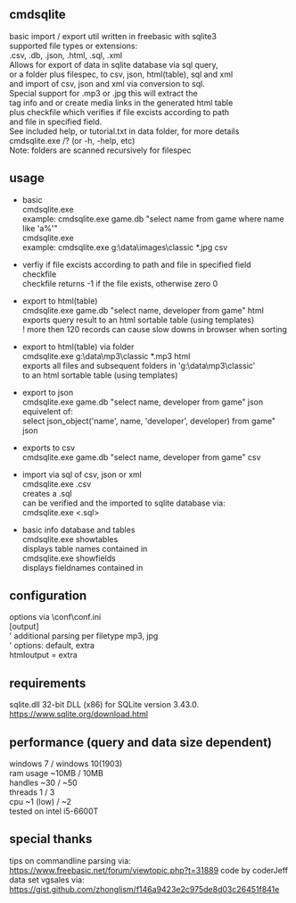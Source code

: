 ## cmdsqlite
basic import / export util written in freebasic with sqlite3\
supported file types or extensions:\
.csv, .db, .json, .html, .sql, .xml
\
Allows for export of data in sqlite database via sql query,\
or a folder plus filespec, to csv, json, html(table), sql and xml\
and import of csv, json and xml via conversion to sql.
\
Special support for .mp3 or .jpg this will extract the\
tag info and or create media links in the generated html table\
plus checkfile which verifies if file excists according to path\
and file in specified field.
\
See included help, or tutorial.txt in data folder, for more details\
cmdsqlite.exe /?  (or -h, -help, etc)\
Note: <folder> <filespec> folders are scanned recursively for filespec
## usage
- basic\
cmdsqlite.exe <dbname> <query>\
example: cmdsqlite.exe game.db "select name from game where name like 'a%'"\
cmdsqlite.exe <folder> <filespec> <exporttype>\
example: cmdsqlite.exe g:\data\images\classic *.jpg csv

- verfiy if file excists according to path and file in specified field\
<dbname> <query> checkfile <field name>\
checkfile returns -1 if the file exists, otherwise zero 0

- export to html(table)\
cmdsqlite.exe game.db "select name, developer from game" html\
exports query result to an html sortable table (using templates)\
! more then 120 records can cause slow downs in browser when sorting

- export to html(table) via folder\
cmdsqlite.exe g:\data\mp3\classic *.mp3 html\
exports all files and subsequent folders in 'g:\data\mp3\classic'\
to an html sortable table (using templates)

- export to json\
cmdsqlite.exe game.db "select name, developer from game" json\
equivelent of:\
select json_object('name', name, 'developer', developer) from game" json

- exports to csv\
cmdsqlite.exe game.db "select name, developer from game" csv

- import via sql of csv, json or xml\
cmdsqlite.exe <filename>.csv\
creates a <filename>.sql\
can be verified and the imported to sqlite database via:\
cmdsqlite.exe <dbname> <.sql>

- basic info database and tables\
cmdsqlite.exe <dbname> showtables\
displays table names contained in <dbname>\
cmdsqlite.exe <dbname> showfields <tablename>\
displays fieldnames contained in <tablename>

## configuration
options via \conf\conf.ini\
[output]\
' additional parsing per filetype mp3, jpg\
' options: default, extra\
htmloutput      = extra
## requirements
sqlite.dll 32-bit DLL (x86) for SQLite version 3.43.0.\
https://www.sqlite.org/download.html
## performance (query and data size dependent)
windows 7 / windows 10(1903)\
ram usage ~10MB / 10MB \
handles   ~30 / ~50\
threads   1 / 3\
cpu       ~1 (low) / ~2\
tested on intel i5-6600T
## special thanks
tips on commandline parsing via:\
https://www.freebasic.net/forum/viewtopic.php?t=31889 code by coderJeff\
data set vgsales via:\
https://gist.github.com/zhonglism/f146a9423e2c975de8d03c26451f841e